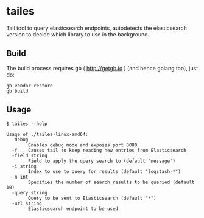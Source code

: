 tailes
=======

Tail tool to query elasticsearch endpoints, autodetects the elasticsearch version to decide which library to use in the background.

Build
-----
The build process requires gb ( http://getgb.io ) (and hence golang too), just do:

```
gb vendor restore
gb build
```

Usage
-----
```
$ tailes --help

Usage of ./tailes-linux-amd64:
  -debug
    	Enables debug mode and exposes port 8080
  -f	Causes tail to keep reading new entries from Elasticsearch
  -field string
    	Field to apply the query search to (default "message")
  -i string
    	Index to use to query for results (default "logstash-*")
  -n int
    	Specifies the number of search results to be queried (default 10)
  -query string
    	Query to be sent to Elasticsearch (default "*")
  -url string
    	Elasticsearch endpoint to be used
```
